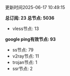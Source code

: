 更新时间2025-06-17 10:49:15

**总订阅: 23**
**总节点: 5036**
- vless节点: 13

**google ping有效节点: 93**
- ss节点: 79
- v2ray节点: 11
- trojan节点: 1
- ssr节点: 2
